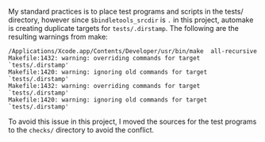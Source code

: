 My standard practices is to place test programs and scripts in the tests/
directory, however since `$bindletools_srcdir` is `.` in this project,
automake is creating duplicate targets for `tests/.dirstamp`.  The following
are the resulting warnings from make:

    /Applications/Xcode.app/Contents/Developer/usr/bin/make  all-recursive
    Makefile:1432: warning: overriding commands for target `tests/.dirstamp'
    Makefile:1420: warning: ignoring old commands for target `tests/.dirstamp'
    Makefile:1432: warning: overriding commands for target `tests/.dirstamp'
    Makefile:1420: warning: ignoring old commands for target `tests/.dirstamp'

To avoid this issue in this project, I moved the sources for the test programs
to the `checks/` directory to avoid the conflict.
